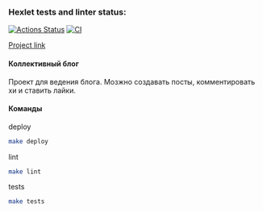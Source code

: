 ### Hexlet tests and linter status:
[![Actions Status](https://github.com/KruglovDV/rails-project-lvl2/workflows/hexlet-check/badge.svg)](https://github.com/KruglovDV/rails-project-lvl2/actions)
[![CI](https://github.com/KruglovDV/rails-project-lvl2/actions/workflows/main.yml/badge.svg)](https://github.com/KruglovDV/rails-project-lvl2/actions/workflows/main.yml)

[Project link](https://collective-blog-hexlet-project.herokuapp.com)

#### Коллективный блог
Проект для ведения блога. Мозжно создавать посты, комментировать хи и ставить лайки.

#### Команды

deploy
```sh
make deploy
```
lint
```sh
make lint
```
tests
```sh
make tests
```